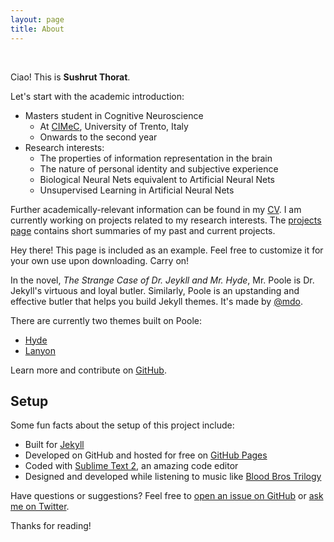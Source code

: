 ```yaml
---
layout: page
title: About
---
```


<br>

Ciao! This is **Sushrut Thorat**. 

Let's start with the academic introduction:

* Masters student in Cognitive Neuroscience
  + At [CIMeC](http://web.unitn.it/en/cimec "Centre for Mind/Brain Sciences"), University of Trento, Italy
  + Onwards to the second year
* Research interests:
  + The properties of information representation in the brain
  + The nature of personal identity and subjective experience
  + Biological Neural Nets equivalent to Artificial Neural Nets
  + Unsupervised Learning in Artificial Neural Nets
  
Further academically-relevant information can be found in my [CV]({{site.url}}/assests/cv-full.pdf). I am currently working on projects related to my research interests. The [projects page]({{site.url}}/projects/) contains short summaries of my past and current projects.

<p class="message">
  Hey there! This page is included as an example. Feel free to customize it for your own use upon downloading. Carry on!
</p>

In the novel, *The Strange Case of Dr. Jeykll and Mr. Hyde*, Mr. Poole is Dr. Jekyll's virtuous and loyal butler. Similarly, Poole is an upstanding and effective butler that helps you build Jekyll themes. It's made by [@mdo](https://twitter.com/mdo).

There are currently two themes built on Poole:

* [Hyde](http://hyde.getpoole.com)
* [Lanyon](http://lanyon.getpoole.com)

Learn more and contribute on [GitHub](https://github.com/poole).

## Setup

Some fun facts about the setup of this project include:

* Built for [Jekyll](http://jekyllrb.com)
* Developed on GitHub and hosted for free on [GitHub Pages](https://pages.github.com)
* Coded with [Sublime Text 2](http://sublimetext.com), an amazing code editor
* Designed and developed while listening to music like [Blood Bros Trilogy](https://soundcloud.com/maddecent/sets/blood-bros-series)

Have questions or suggestions? Feel free to [open an issue on GitHub](https://github.com/poole/issues/new) or [ask me on Twitter](https://twitter.com/mdo).

Thanks for reading!
